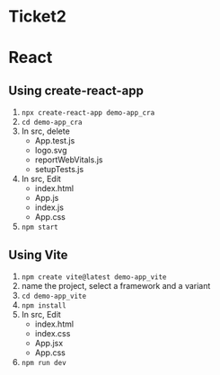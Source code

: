 # Ticket2

# React

## Using create-react-app

1. ```npx create-react-app demo-app_cra```
2. ```cd demo-app_cra```
3. In src, delete
    - App.test.js
    - logo.svg
    - reportWebVitals.js
    - setupTests.js
4. In src, Edit
    - index.html
    - App.js
    - index.js
    - App.css
5. ```npm start```


## Using Vite
1. ```npm create vite@latest demo-app_vite```
2. name the project, select a framework and a variant
3. ```cd demo-app_vite```
4. ```npm install```
5. In src, Edit
    - index.html
    - index.css
    - App.jsx
    - App.css
6. ```npm run dev```